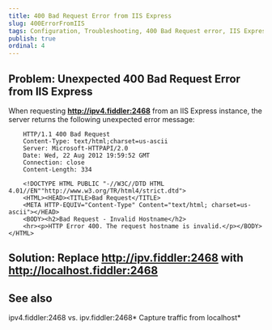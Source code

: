 ```yaml
---
title: 400 Bad Request Error from IIS Express
slug: 400ErrorFromIIS
tags: Configuration, Troubleshooting, 400 Bad Request error, IIS Express, localhost.fiddler, request hostname is invalid
publish: true
ordinal: 4
---
```


Problem: Unexpected 400 Bad Request Error from IIS Express
----------------------------------------------------------

When requesting **http://ipv4.fiddler:2468** from an IIS Express instance, the server returns the following unexpected error message:

		HTTP/1.1 400 Bad Request
		Content-Type: text/html;charset=us-ascii
		Server: Microsoft-HTTPAPI/2.0
		Date: Wed, 22 Aug 2012 19:59:52 GMT
		Connection: close
		Content-Length: 334

		<!DOCTYPE HTML PUBLIC "-//W3C//DTD HTML 4.01//EN""http://www.w3.org/TR/html4/strict.dtd">
		<HTML><HEAD><TITLE>Bad Request</TITLE>
		<META HTTP-EQUIV="Content-Type" Content="text/html; charset=us-ascii"></HEAD>
		<BODY><h2>Bad Request - Invalid Hostname</h2>
		<hr><p>HTTP Error 400. The request hostname is invalid.</p></BODY></HTML>

Solution: Replace **http://ipv.fiddler:2468** with **http://localhost.fiddler:2468**
------------------------------------------------------------------------------------

See also
--------

ipv4.fiddler:2468 vs. ipv.fiddler:2468*
Capture traffic from localhost*
